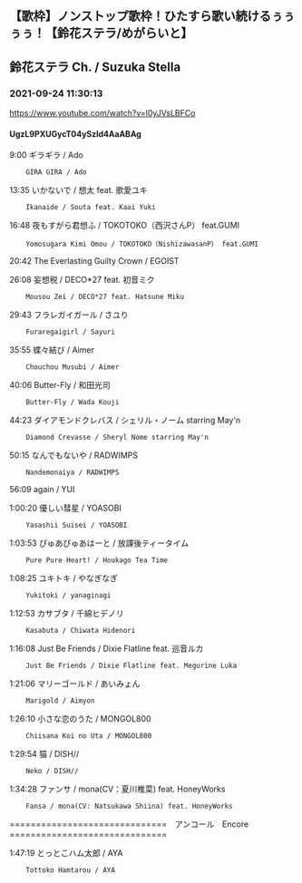 ## 【歌枠】ノンストップ歌枠！ひたすら歌い続けるぅぅぅぅ！【鈴花ステラ/めがらいと】
## 鈴花ステラ Ch. / Suzuka Stella
### 2021-09-24 11:30:13
https://www.youtube.com/watch?v=l0yJVsLBFCo
#### UgzL9PXUGycT04ySzld4AaABAg
9:00	ギラギラ / Ado

		GIRA GIRA / Ado



13:35	いかないで / 想太 feat. 歌愛ユキ

		Ikanaide / Souta feat. Kaai Yuki



16:48	夜もすがら君想ふ / TOKOTOKO（西沢さんP） feat.GUMI

		Yomosugara Kimi Omou / TOKOTOKO（NishizawasanP） feat.GUMI



20:42	The Everlasting Guilty Crown / EGOIST



26:08	妄想税 / DECO*27 feat. 初音ミク

		Mousou Zei / DECO*27 feat. Hatsune Miku



29:43	フラレガイガール / さユり

		Furaregaigirl / Sayuri



35:55	蝶々結び / Aimer

		Chouchou Musubi / Aimer



40:06	Butter-Fly / 和田光司

		Butter-Fly / Wada Kouji



44:23	ダイアモンドクレバス / シェリル・ノーム starring May'n

		Diamond Crevasse / Sheryl Nome starring May'n



50:15	なんでもないや / RADWIMPS

		Nandemonaiya / RADWIMPS



56:09	again / YUI



1:00:20	優しい彗星 / YOASOBI

		Yasashii Suisei / YOASOBI



1:03:53	ぴゅあぴゅあはーと / 放課後ティータイム

		Pure Pure Heart! / Houkago Tea Time



1:08:25	ユキトキ / やなぎなぎ

		Yukitoki / yanaginagi



1:12:53	カサブタ / 千綿ヒデノリ

		Kasabuta / Chiwata Hidenori



1:16:08	Just Be Friends / Dixie Flatline feat. 巡音ルカ

		Just Be Friends / Dixie Flatline feat. Megurine Luka



1:21:06	マリーゴールド / あいみょん

		Marigold / Aimyon



1:26:10	小さな恋のうた / MONGOL800

		Chiisana Koi no Uta / MONGOL800



1:29:54	猫 / DISH//

		Neko / DISH//



1:34:28	ファンサ / mona(CV：夏川椎菜) feat. HoneyWorks

		Fansa / mona(CV: Natsukawa Shiina) feat. HoneyWorks



==============================　アンコール　Encore　==============================



1:47:19	とっとこハム太郎 / AYA

		Tottoko Hamtarou / AYA

